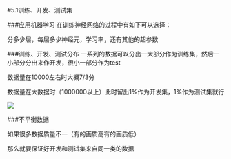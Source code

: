 #5.1训练、开发、测试集

###应用机器学习
在训练神经网络的过程中有如下可以选择：

分多少层，每层多少神经元，学习率，还有其他的超参数

###训练、开发、测试分布
一系列的数据可以分出一大部分作为训练集，然后一小部分分出来作开发，很小一部分作为test

数据量在10000左右时大概7/3分

数据量在大数据时（1000000以上）此时留出1%作为开发集，1%作为测试集就行

![](https://cdn.jsdelivr.net/gh/tj-messi/picture/1726651389888.png)

###不平衡数据

如果很多数据质量不一（有的画质高有的画质低）

那么就要保证好开发和测试集来自同一类的数据

